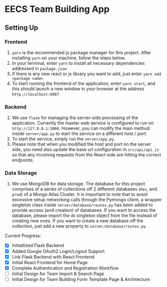 # EECS Team Building App

## Setting Up

### Frontend
1. `yarn` is the recommended js package manager for this project. After installing `yarn` on your machine, follow the steps below.
2. In your terminal, enter `yarn` to install all necessary dependencies addressed in `package.json`
3. If there is any new react or js library you want to add, just enter `yarn add <package name>`
4. To start running the frontend of the application, enter `yarn start`, and this should launch a new window in your browser at the address `http://localhost:8887`

### Backend
1. We use `flask` for managing the server-side processing of the application. Currently the master web service is configured to run on `http://127.0.0.1:5000`. However, you can modify the main method inside `server/app.py` to start the service on a different host / port.
2. To start the service, simply run the `server/app.py`.
3. Please note that when you modified the host and port on the server side, you need also update the base url configuration in `src/api/api.js` so that any incoming requests from the React side are hitting the correct endpoints.

### Data Storage
1. We use MongoDB for data storage. The database for this project comprises of a series of collections off 2 different databases (`dev`, and `prod`) of a Mongo Atlas Cluster. It is important to note that to avoid excessive setup networking calls through the Pymongo client, a wrapper singleton class inside `server/database/routes.py` has been added to provide access (and creation) of databases. If you want to access the database, please import the `db` singleton object from the file instead of creating new ones. If you want to create a new database off the collection, just add a new property to `server/database/routes.py`.


Current Progress:
- [x] Initiatlized Flask Backend
- [x] Added Google OAuth2 Login/Logout Support
- [x] Link Flask Backend with React Frontend
- [x] Initial React Frontend for Home Page
- [x] Complete Authentication and Registration Workflow
- [ ] Initial Design for Team Import & Search Page 
- [ ] Initial Design for Team Building Form Template Page & Architecture
